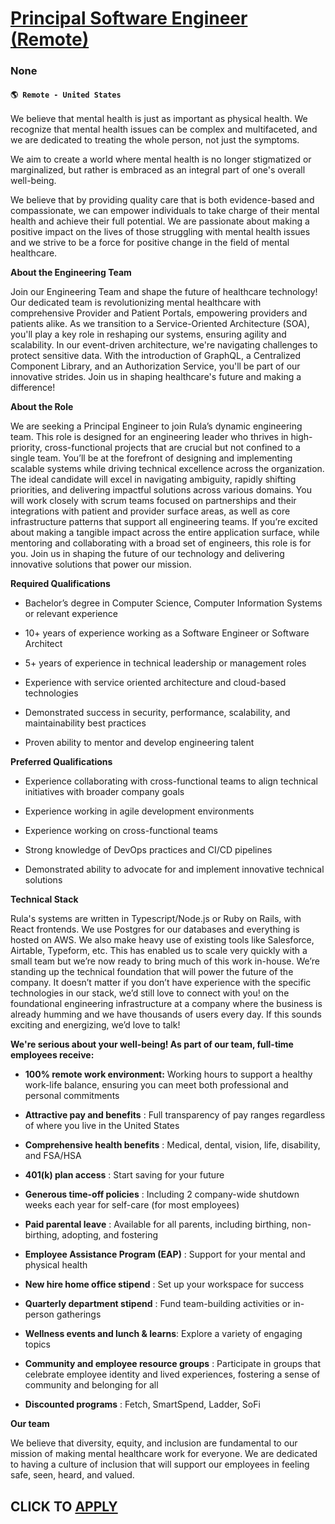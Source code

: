 # [Principal Software Engineer (Remote)](https://www.remotewlb.com/apply/principal-software-engineer-remote)  
### None  
#### `🌎 Remote - United States`  

We believe that mental health is just as important as physical health. We recognize that mental health issues can be complex and multifaceted, and we are dedicated to treating the whole person, not just the symptoms.

We aim to create a world where mental health is no longer stigmatized or marginalized, but rather is embraced as an integral part of one's overall well-being.

We believe that by providing quality care that is both evidence-based and compassionate, we can empower individuals to take charge of their mental health and achieve their full potential. We are passionate about making a positive impact on the lives of those struggling with mental health issues and we strive to be a force for positive change in the field of mental healthcare.

 **About the Engineering Team**

Join our Engineering Team and shape the future of healthcare technology! Our dedicated team is revolutionizing mental healthcare with comprehensive Provider and Patient Portals, empowering providers and patients alike. As we transition to a Service-Oriented Architecture (SOA), you'll play a key role in reshaping our systems, ensuring agility and scalability. In our event-driven architecture, we're navigating challenges to protect sensitive data. With the introduction of GraphQL, a Centralized Component Library, and an Authorization Service, you'll be part of our innovative strides. Join us in shaping healthcare's future and making a difference!

 **About the Role**

We are seeking a Principal Engineer to join Rula’s dynamic engineering team. This role is designed for an engineering leader who thrives in high-priority, cross-functional projects that are crucial but not confined to a single team. You’ll be at the forefront of designing and implementing scalable systems while driving technical excellence across the organization. The ideal candidate will excel in navigating ambiguity, rapidly shifting priorities, and delivering impactful solutions across various domains. You will work closely with scrum teams focused on partnerships and their integrations with patient and provider surface areas, as well as core infrastructure patterns that support all engineering teams. If you’re excited about making a tangible impact across the entire application surface, while mentoring and collaborating with a broad set of engineers, this role is for you. Join us in shaping the future of our technology and delivering innovative solutions that power our mission.

 **Required Qualifications**

  * Bachelor’s degree in Computer Science, Computer Information Systems or relevant experience 

  * 10+ years of experience working as a Software Engineer or Software Architect

  * 5+ years of experience in technical leadership or management roles

  * Experience with service oriented architecture and cloud-based technologies

  * Demonstrated success in security, performance, scalability, and maintainability best practices

  * Proven ability to mentor and develop engineering talent

 **Preferred Qualifications**

  * Experience collaborating with cross-functional teams to align technical initiatives with broader company goals

  * Experience working in agile development environments

  * Experience working on cross-functional teams

  * Strong knowledge of DevOps practices and CI/CD pipelines

  * Demonstrated ability to advocate for and implement innovative technical solutions

 **Technical Stack**

Rula's systems are written in Typescript/Node.js or Ruby on Rails, with React frontends. We use Postgres for our databases and everything is hosted on AWS. We also make heavy use of existing tools like Salesforce, Airtable, Typeform, etc. This has enabled us to scale very quickly with a small team but we’re now ready to bring much of this work in-house. We’re standing up the technical foundation that will power the future of the company. It doesn’t matter if you don’t have experience with the specific technologies in our stack, we’d still love to connect with you! on the foundational engineering infrastructure at a company where the business is already humming and we have thousands of users every day. If this sounds exciting and energizing, we’d love to talk!

 **We're serious about your well-being! As part of our team, full-time employees receive:**

  *  **100% remote work environment:** Working hours to support a healthy work-life balance, ensuring you can meet both professional and personal commitments

  *  **Attractive pay and benefits** : Full transparency of pay ranges regardless of where you live in the United States

  *  **Comprehensive health benefits** : Medical, dental, vision, life, disability, and FSA/HSA

  *  **401(k) plan access** : Start saving for your future

  *  **Generous time-off policies** : Including 2 company-wide shutdown weeks each year for self-care (for most employees)

  *  **Paid parental leave** : Available for all parents, including birthing, non-birthing, adopting, and fostering

  *  **Employee Assistance Program (EAP)** : Support for your mental and physical health

  *  **New hire home office stipend** : Set up your workspace for success

  *  **Quarterly department stipend** : Fund team-building activities or in-person gatherings

  *  **Wellness events and lunch & learns**: Explore a variety of engaging topics

  *  **Community and employee resource groups** : Participate in groups that celebrate employee identity and lived experiences, fostering a sense of community and belonging for all

  *  **Discounted programs** : Fetch, SmartSpend, Ladder, SoFi

 **Our team**

We believe that diversity, equity, and inclusion are fundamental to our mission of making mental healthcare work for everyone. We are dedicated to having a culture of inclusion that will support our employees in feeling safe, seen, heard, and valued.

  
## CLICK TO [APPLY](https://www.remotewlb.com/apply/principal-software-engineer-remote)

